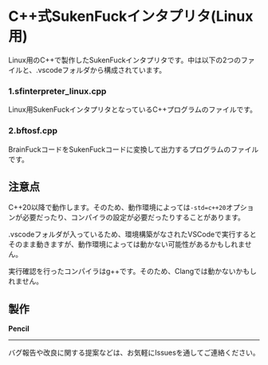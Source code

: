 # C++式SukenFuckインタプリタ(Linux用)

Linux用のC++で製作したSukenFuckインタプリタです。中は以下の2つのファイルと、.vscodeフォルダから構成されています。
### 1.sfinterpreter_linux.cpp

Linux用SukenFuckインタプリタとなっているC++プログラムのファイルです。

### 2.bftosf.cpp

BrainFuckコードをSukenFuckコードに変換して出力するプログラムのファイルです。

## 注意点
C++20以降で動作します。そのため、動作環境によっては```-std=c++20```オプションが必要だったり、コンパイラの設定が必要だったりすることがあります。

.vscodeフォルダが入っているため、環境構築がなされたVSCodeで実行するとそのまま動きますが、動作環境によっては動かない可能性があるかもしれません。

実行確認を行ったコンパイラはg++です。そのため、Clangでは動かないかもしれません。

## 製作
**Pencil**

---

バグ報告や改良に関する提案などは、お気軽にIssuesを通してご連絡ください。
